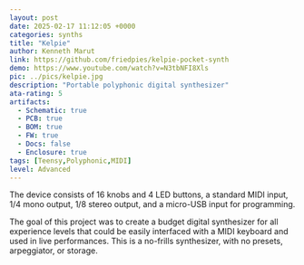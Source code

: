 ```yaml
---
layout: post
date: 2025-02-17 11:12:05 +0000
categories: synths
title: "Kelpie"
author: Kenneth Marut
link: https://github.com/friedpies/kelpie-pocket-synth
demo: https://www.youtube.com/watch?v=N3tbNFI8Xls
pic: ../pics/kelpie.jpg
description: "Portable polyphonic digital synthesizer"
ata-rating: 5
artifacts:
  - Schematic: true
  - PCB: true
  - BOM: true
  - FW: true
  - Docs: false
  - Enclosure: true
tags: [Teensy,Polyphonic,MIDI]
level: Advanced
---
```


The device consists of 16 knobs and 4 LED buttons, a standard MIDI input, 1/4 mono output, 1/8 stereo output, and a micro-USB input for programming.

The goal of this project was to create a budget digital synthesizer for all experience levels that could be easily interfaced with a MIDI keyboard and used in live performances. This is a no-frills synthesizer, with no presets, arpeggiator, or storage.